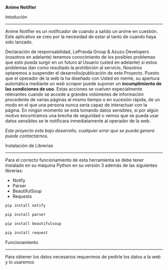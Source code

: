 **Anime Notifier**


Intodución

---

Anime Notifier es un notificador de cuando a salido un anime en cuestión. Este aplicativo se creo por la necesidad de estar al tanto de cuando haya sido lanzado.


Declaración de responsabilidad, LePravda Group & Azuzu Developers (nosotros en adelante) tenemos conocimiento de los posibles problemas que esto pueda surgir en un futuro al Usuario (usted en adelante) si estos problemas dan como resultado la prohibición al servicio, Nosotros optaremos a suspender el desarrollo/publicación de este Proyecto. Puesto que el operador de
la web la ha diseñado con Usted en mente, su apertura automática mediante un *web scraper* puede suponer un **incumplimiento de las condiciones de uso**. Estas acciones se vuelven especialmente relevantes cuando se accede a grandes volúmenes de información procedente de varias páginas al mismo tiempo o en sucesión rápida, de un modo en el que una persona nunca sería capaz de interactuar con la página. En ningún momento se está tomando datos sensibles,
si por algún motivo encontramos una brecha de seguridad o vemos que se pueda usar datos sensibles se le notificara inmediatamente al operador de la web.

*Este proyecto esta bajo desarrollo, cualquier error que se pueda genera puede contactarnos.*


Instalación de Librerias

---

Para el correcto funcionamiento de esta herramienta se debe tener instalado en su máquina Python en su versión 3 además de las siguientes librerías:

* Notify
* Parser
* BeautifulSoup
* Requests

```python
pip install notify

pip install parser

pip install beautifulsoup

pip install request
```

Funcionamiento

---

Para obtener los datos necesarios requerimos de pedirle los datos a la web y lo usaremos
